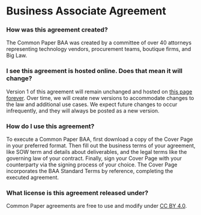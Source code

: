 # Business Associate Agreement

### How was this agreement created?

The Common Paper BAA was created by a committee of over 40 attorneys representing technology vendors, procurement teams, boutique firms, and Big Law.

### I see this agreement is hosted online. Does that mean it will change?

Version 1 of this agreement will remain unchanged and hosted on [this page forever](https://commonpaper.com/standards/business-associate-agreement/1.0). Over time, we will create new versions to accommodate changes to the law and additional use cases. We expect future changes to occur infrequently, and they will always be posted as a new version.

### How do I use this agreement?

To execute a Common Paper BAA, first download a copy of the Cover Page in your preferred format. Then fill out the business terms of your agreement, like SOW term and details about deliverables, and the legal terms like the governing law of your contract. Finally, sign your Cover Page with your counterparty via the signing process of your choice. The Cover Page incorporates the BAA Standard Terms by reference, completing the executed agreement.

### What license is this agreement released under?

Common Paper agreements are free to use and modify under [CC BY 4.0](https://creativecommons.org/licenses/by/4.0/).
